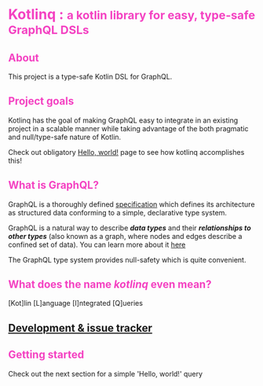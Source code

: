 # <b><span style="color:#f442c2">Kotlinq :  <small>a kotlin library for easy, type-safe GraphQL DSLs</small></span></b>

## <span style="color:#f442c2">About</span>

This project is a type-safe Kotlin DSL for GraphQL.

## <span style="color:#f442c2">Project goals</span>

Kotlinq has the goal of making GraphQL easy to integrate in an existing project in a scalable manner 
while taking advantage of the both pragmatic and null/type-safe nature of Kotlin. 

Check out obligatory [Hello, world!](hello_world.md) page to see how kotlinq accomplishes this!

## <span style="color:#f442c2">What is GraphQL?</span>

GraphQL is a thoroughly defined [specification][2] which defines
its architecture as structured data conforming to a simple, declarative type system.

GraphQL is a natural way to describe ***data types*** and their ***relationships to other types***
(also known as a graph, where nodes and edges describe a confined set of data). You can learn more
about it [here][3]

The GraphQL type system provides null-safety which is quite convenient.

## <span style="color:#f442c2">What does the name *kotlinq* even mean?</span>

\[Kot\]lin \[L\]anguage \[I\]ntegrated \[Q\]ueries

## <span style="color:#f442c2"><a href="https://github.com/prestongarno/kotlinq"/>Development & issue tracker</a></span>


## <span style="color:#f442c2">Getting started</span>

Check out the next section for a simple 'Hello, world!' query


  [1]: http://graphql.org
  [2]: http://facebook.github.io/graphql
  [3]: http://graphql.org/learn/
  [4]: http://github.com/prestongarno/kotlinq
  [5]: http://github.com/prestongarno/kotlinq/kotlinq-gradle

